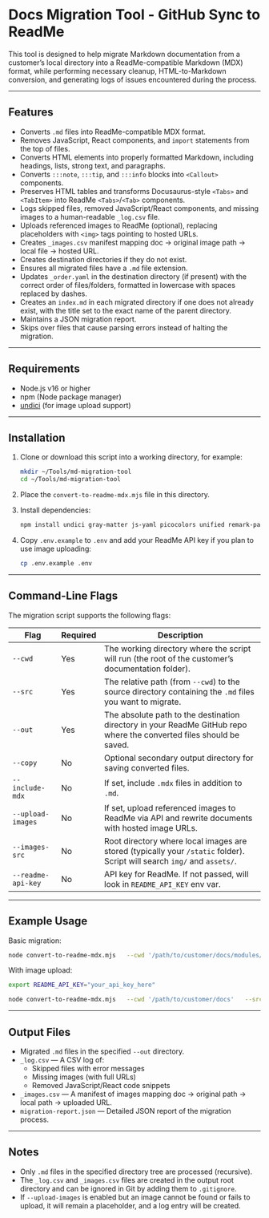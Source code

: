 # Docs Migration Tool - GitHub Sync to ReadMe

This tool is designed to help migrate Markdown documentation from a customer’s local directory into a ReadMe-compatible Markdown (MDX) format, while performing necessary cleanup, HTML-to-Markdown conversion, and generating logs of issues encountered during the process.

---

## Features

- Converts `.md` files into ReadMe-compatible MDX format.
- Removes JavaScript, React components, and `import` statements from the top of files.
- Converts HTML elements into properly formatted Markdown, including headings, lists, strong text, and paragraphs.
- Converts `:::note`, `:::tip`, and `:::info` blocks into `<Callout>` components.
- Preserves HTML tables and transforms Docusaurus-style `<Tabs>` and `<TabItem>` into ReadMe `<Tabs>`/`<Tab>` components.
- Logs skipped files, removed JavaScript/React components, and missing images to a human-readable `_log.csv` file.
- Uploads referenced images to ReadMe (optional), replacing placeholders with `<img>` tags pointing to hosted URLs.
- Creates `_images.csv` manifest mapping doc → original image path → local file → hosted URL.
- Creates destination directories if they do not exist.
- Ensures all migrated files have a `.md` file extension.
- Updates `_order.yaml` in the destination directory (if present) with the correct order of files/folders, formatted in lowercase with spaces replaced by dashes.
- Creates an `index.md` in each migrated directory if one does not already exist, with the title set to the exact name of the parent directory.
- Maintains a JSON migration report.
- Skips over files that cause parsing errors instead of halting the migration.

---

## Requirements

- Node.js v16 or higher
- npm (Node package manager)
- [undici](https://www.npmjs.com/package/undici) (for image upload support)

---

## Installation

1. Clone or download this script into a working directory, for example:

   ```bash
   mkdir ~/Tools/md-migration-tool
   cd ~/Tools/md-migration-tool
   ```

2. Place the `convert-to-readme-mdx.mjs` file in this directory.

3. Install dependencies:

   ```bash
   npm install undici gray-matter js-yaml picocolors unified remark-parse remark-gfm remark-mdx remark-frontmatter remark-stringify unist-util-visit
   ```

4. Copy `.env.example` to `.env` and add your ReadMe API key if you plan to use image uploading:

   ```bash
   cp .env.example .env
   ```

---

## Command-Line Flags

The migration script supports the following flags:

| Flag              | Required | Description                                                                                                               |
| ----------------- | -------- | ------------------------------------------------------------------------------------------------------------------------- |
| `--cwd`           | Yes      | The working directory where the script will run (the root of the customer’s documentation folder).                        |
| `--src`           | Yes      | The relative path (from `--cwd`) to the source directory containing the `.md` files you want to migrate.                  |
| `--out`           | Yes      | The absolute path to the destination directory in your ReadMe GitHub repo where the converted files should be saved.      |
| `--copy`          | No       | Optional secondary output directory for saving converted files.                                                           |
| `--include-mdx`   | No       | If set, include `.mdx` files in addition to `.md`.                                                                        |
| `--upload-images` | No       | If set, upload referenced images to ReadMe via API and rewrite documents with hosted image URLs.                          |
| `--images-src`    | No       | Root directory where local images are stored (typically your `/static` folder). Script will search `img/` and `assets/`.  |
| `--readme-api-key`| No       | API key for ReadMe. If not passed, will look in `README_API_KEY` env var.                                                 |

---

## Example Usage

Basic migration:

```bash
node convert-to-readme-mdx.mjs   --cwd '/path/to/customer/docs/modules/example-module'   --src .   --out '/path/to/readme/repo/docs/Example Module'
```

With image upload:

```bash
export README_API_KEY="your_api_key_here"

node convert-to-readme-mdx.mjs   --cwd '/path/to/customer/docs'   --src .   --out '/path/to/readme/repo/docs'   --images-src '/path/to/static'   --upload-images
```

---

## Output Files

- Migrated `.md` files in the specified `--out` directory.
- `_log.csv` — A CSV log of:
  - Skipped files with error messages
  - Missing images (with full URLs)
  - Removed JavaScript/React code snippets
- `_images.csv` — A manifest of images mapping doc → original path → local path → uploaded URL.
- `migration-report.json` — Detailed JSON report of the migration process.

---

## Notes

- Only `.md` files in the specified directory tree are processed (recursive).
- The `_log.csv` and `_images.csv` files are created in the output root directory and can be ignored in Git by adding them to `.gitignore`.
- If `--upload-images` is enabled but an image cannot be found or fails to upload, it will remain a placeholder, and a log entry will be created.

